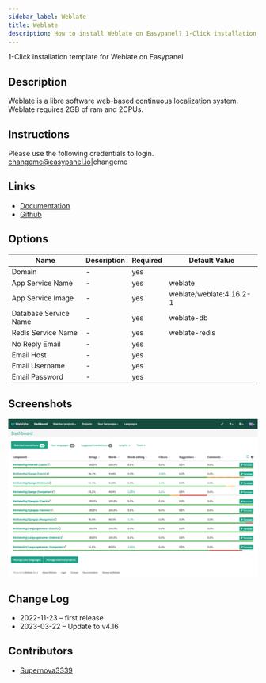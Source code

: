 ```yaml
---
sidebar_label: Weblate
title: Weblate
description: How to install Weblate on Easypanel? 1-Click installation template for Weblate on Easypanel
---
```


<!-- generated -->

1-Click installation template for Weblate on Easypanel

## Description

Weblate is a libre software web-based continuous localization system. Weblate requires 2GB of ram and 2CPUs.

## Instructions

Please use the following credentials to login. changeme@easypanel.io|changeme

## Links

- [Documentation](https://docs.weblate.org/en/latest/index.html)
- [Github](https://github.com/WeblateOrg/weblate)

## Options

Name | Description | Required | Default Value
-|-|-|-
Domain | - | yes | 
App Service Name | - | yes | weblate
App Service Image | - | yes | weblate/weblate:4.16.2-1
Database Service Name | - | yes | weblate-db
Redis Service Name | - | yes | weblate-redis
No Reply Email | - | yes | 
Email Host | - | yes | 
Email Username | - | yes | 
Email Password | - | yes | 

## Screenshots

![Weblate Screenshot](./assets/screenshot.png)

## Change Log

- 2022-11-23 – first release
- 2023-03-22 – Update to v4.16

## Contributors

- [Supernova3339](https://github.com/Supernova3339)
